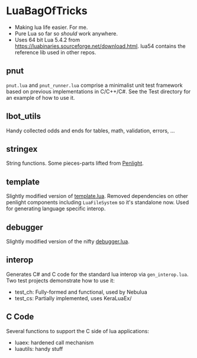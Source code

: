 # LuaBagOfTricks
- Making lua life easier. For me.
- Pure Lua so far so *should* work anywhere.
- Uses 64 bit Lua 5.4.2 from https://luabinaries.sourceforge.net/download.html. lua54 contains the reference lib used in other repos.

## pnut
`pnut.lua` and `pnut_runner.lua` comprise a minimalist unit test framework based on previous implementations in C/C++/C#.
See the Test directory for an example of how to use it.

## lbot_utils
Handy collected odds and ends for tables, math, validation, errors, ...

## stringex
String functions. Some pieces-parts lifted from  [Penlight](https://github.com/lunarmodules/Penlight).

## template
Slightly modified version of [template.lua](https://github.com/lunarmodules/Penlight).
Removed dependencies on other penlight components including `LuaFileSystem` so it's standalone now.
Used for generating language specific interop.

## debugger
Slightly modified version of the nifty [debugger.lua](https://github.com/slembcke/debugger.lua).

## interop
Generates C# and C code for the standard lua interop via `gen_interop.lua`.
Two test projects demonstrate how to use it:
- test_ch: Fully-formed and functional, used by Nebulua
- test_cs: Partially implemented, uses KeraLuaEx/

## C Code
Several functions to support the C side of lua applications:
- luaex: hardened call mechanism
- luautils: handy stuff

